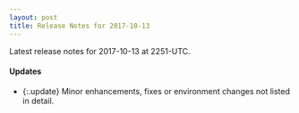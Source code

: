 ```yaml
---
layout: post
title: Release Notes for 2017-10-13
---
```


Latest release notes for 2017-10-13 at 2251-UTC.

<div class='updates' markdown='1'>

#### Updates

- {:.update} Minor enhancements, fixes or environment changes not listed in detail.

</div>


